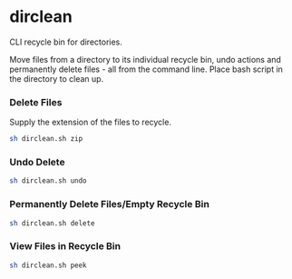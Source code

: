 # dirclean
CLI recycle bin for directories.

Move files from a directory to its individual recycle bin, undo actions and permanently delete files - all from the command line.
Place bash script in the directory to clean up.

### Delete Files 
Supply the extension of the files to recycle. 
```bash
sh dirclean.sh zip
```

### Undo Delete
```bash
sh dirclean.sh undo
```

### Permanently Delete Files/Empty Recycle Bin
```bash
sh dirclean.sh delete
```
### View Files in Recycle Bin
```bash
sh dirclean.sh peek
```
